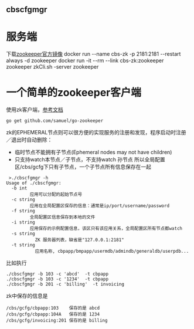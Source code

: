 cbscfgmgr
---
# 服务端
下载[zookeeper官方镜像](https://hub.docker.com/_/zookeeper/)
docker run --name cbs-zk  -p 2181:2181 --restart always -d zookeeper
docker run -it --rm --link cbs-zk:zookeeper zookeeper zkCli.sh -server zookeeper

# 一个简单的zookeeper客户端
使用zk客户端，[参考文档](https://godoc.org/github.com/samuel/go-zookeeper/zk)
```
go get github.com/samuel/go-zookeeper
```

zk的EPHEMERAL节点则可以很方便的实现服务的注册和发现，程序启动时注册／退出时自动删除：
* 临时节点不能拥有子节点(Ephemeral nodes may not have children)
* 只支持watch本节点／子节点，不支持watch 孙节点
所以全局配置区/cbs/gcfg下只有子节点，一个子节点所有信息保存在一起

```
 >./cbscfgmgr -h
Usage of ./cbscfgmgr:
  -b int
         应用可以分配的起始节点号 
  -c string
         应用在全局配置区保存的信息：通常是ip/port/username/password
  -f string
         全局配置区信息保存到本地的文件 
  -i string
         应用保存的示例配置信息，该区只有该应用关系，全局配置区所有节点都watch
  -s string
           ZK 服务器列表，缺省是"127.0.0.1:2181"
  -t string
           应用名称, cbpapp/bmpapp/usermdb/admindb/generaldb/userpdb...
```
比如执行
```
./cbscfgmgr -b 103 -c 'abcd'  -t cbpapp
./cbscfgmgr -b 103 -c '1234'  -t cbpapp
./cbscfgmgr -b 201 -c 'billing'  -t invoicing
```
zk中保存的信息是
```
/cbs/gcfg/cbpapp:103    保存的是 abcd
/cbs/gcfg/cbpapp:104A   保存的是 1234
/cbs/gcfg/invoicing:201 保存的是 billing
```
